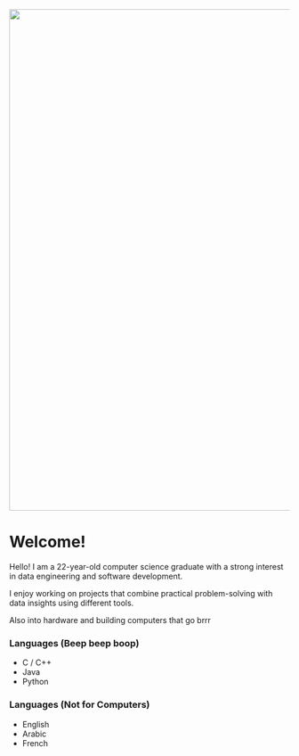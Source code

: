 <div align="center">
<img src="https://media2.giphy.com/media/eFvs5iE6a6ntVIRaEN/giphy.gif?cid=790b76118333c553f16253b39eba2301f6e86d26f7ad47b5&rid=giphy.gif" width=900>
</div>

# Welcome!


Hello! I am a 22-year-old computer science graduate with a strong interest in data engineering and software development. 

I enjoy working on projects that combine practical problem-solving with data insights using different tools. 

Also into hardware and building computers that go brrr


### Languages (Beep beep boop) 

* C / C++
* Java 
* Python 


### Languages (Not for Computers)


* English 
* Arabic
* French


